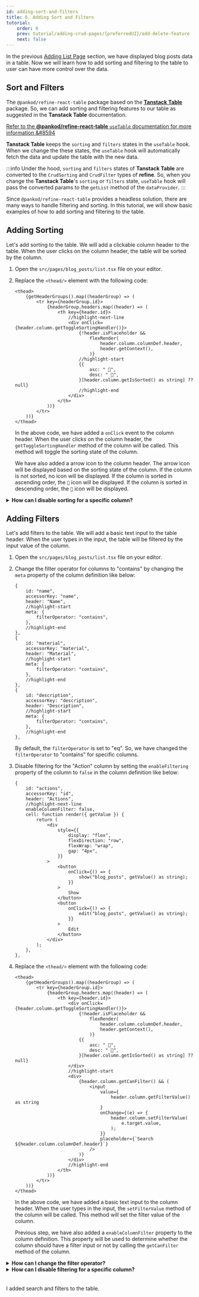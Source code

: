 ```yaml
---
id: adding-sort-and-filters
title: 6. Adding Sort and Filters
tutorial:
    order: 0
    prev: tutorial/adding-crud-pages/{preferredUI}/add-delete-feature
    next: false
---
```


In the previous [Adding List Page](/docs/tutorial/adding-crud-pages/headless/index) section, we have displayed blog posts data in a table. Now we will learn how to add sorting and filtering to the table to user can have more control over the data.

## Sort and Filters

The `@pankod/refine-react-table` package based on the [**Tanstack Table**](https://tanstack.com/table/v8) package. So, we can add sorting and filtering features to our table as suggested in the **Tanstack Table** documentation.

[Refer to the **@pankod/refine-react-table** `useTable` documentation for more information &#8594](/docs/packages/documentation/react-table/)

**Tanstack Table** keeps the `sorting` and `filters` states in the `useTable` hook. When we change the these states, the `useTable` hook will automatically fetch the data and update the table with the new data.

:::info
Under the hood, `sorting` and `filters` states of **Tanstack Table** are converted to the `CrudSorting` and `CrudFilter` types of **refine**. So, when you change the **Tanstack Table**'s `sorting` or `filters` state, `useTable` hook will pass the converted params to the `getList` method of the `dataProvider`.
:::

Since `@pankod/refine-react-table` provides a headless solution, there are many ways to handle filtering and sorting. In this tutorial, we will show basic examples of how to add sorting and filtering to the table.

## Adding Sorting

Let's add sorting to the table. We will add a clickable column header to the table. When the user clicks on the column header, the table will be sorted by the column.

1. Open the `src/pages/blog_posts/list.tsx` file on your editor.

2. Replace the `<thead/>` element with the following code:

    ```tsx title="src/pages/blog_posts/list.tsx"
    <thead>
        {getHeaderGroups().map((headerGroup) => (
            <tr key={headerGroup.id}>
                {headerGroup.headers.map((header) => (
                    <th key={header.id}>
                        //highlight-next-line
                        <div onClick={header.column.getToggleSortingHandler()}>
                            {!header.isPlaceholder &&
                                flexRender(
                                    header.column.columnDef.header,
                                    header.getContext(),
                                )}
                            //highlight-start
                            {{
                                asc: " 🔼",
                                desc: " 🔽",
                            }[header.column.getIsSorted() as string] ?? null}
                            //highlight-end
                        </div>
                    </th>
                ))}
            </tr>
        ))}
    </thead>
    ```

    In the above code, we have added a `onClick` event to the column header. When the user clicks on the column header, the `getToggleSortingHandler` method of the column will be called. This method will toggle the sorting state of the column.

    We have also added a arrow icon to the column header. The arrow icon will be displayed based on the sorting state of the column. If the column is not sorted, no icon will be displayed. If the column is sorted in ascending order, the `🔼` icon will be displayed. If the column is sorted in descending order, the `🔽` icon will be displayed.

<details>
  <summary><strong>How can I disable sorting for a specific column?</strong></summary>

You can disable sorting for a specific column by setting the `enableSorting` property of the column to `false` in the column definition like below.

```tsx
{
    title: "Category",
    dataIndex: "category",
    //highlight-next-line
    enableSorting: false,
},
```

</details>

## Adding Filters

Let's add filters to the table. We will add a basic text input to the table header. When the user types in the input, the table will be filtered by the input value of the column.

1. Open the `src/pages/blog_posts/list.tsx` file on your editor.

2. Change the filter operator for columns to "contains" by changing the `meta` property of the column definition like below:

    ```tsx
    {
        id: "name",
        accessorKey: "name",
        header: "Name",
        //highlight-start
        meta: {
            filterOperator: "contains",
        },
        //highlight-end
    },
    {
        id: "material",
        accessorKey: "material",
        header: "Material",
        //highlight-start
        meta: {
            filterOperator: "contains",
        },
        //highlight-end
    },
    {
        id: "description",
        accessorKey: "description",
        header: "Description",
        //highlight-start
        meta: {
            filterOperator: "contains",
        },
        //highlight-end
    },
    ```

    By default, the `filterOperator` is set to "eq". So, we have changed the `filterOperator` to "contains" for specific columns.

3. Disable filtering for the "Action" column by setting the `enableFiltering` property of the column to `false` in the column definition like below:

    ```tsx
    {
        id: "actions",
        accessorKey: "id",
        header: "Actions",
        //highlight-next-line
        enableColumnFilter: false,
        cell: function render({ getValue }) {
            return (
                <div
                    style={{
                        display: "flex",
                        flexDirection: "row",
                        flexWrap: "wrap",
                        gap: "4px",
                    }}
                >
                    <button
                        onClick={() => {
                            show("blog_posts", getValue() as string);
                        }}
                    >
                        Show
                    </button>
                    <button
                        onClick={() => {
                            edit("blog_posts", getValue() as string);
                        }}
                    >
                        Edit
                    </button>
                </div>
            );
        },
    },
    ```

4. Replace the `<thead/>` element with the following code:

    ```tsx
    <thead>
        {getHeaderGroups().map((headerGroup) => (
            <tr key={headerGroup.id}>
                {headerGroup.headers.map((header) => (
                    <th key={header.id}>
                        <div onClick={header.column.getToggleSortingHandler()}>
                            {!header.isPlaceholder &&
                                flexRender(
                                    header.column.columnDef.header,
                                    header.getContext(),
                                )}
                            {{
                                asc: " 🔼",
                                desc: " 🔽",
                            }[header.column.getIsSorted() as string] ?? null}
                        </div>
                        //highlight-start
                        <div>
                            {header.column.getCanFilter() && (
                                <input
                                    value={
                                        header.column.getFilterValue() as string
                                    }
                                    onChange={(e) => {
                                        header.column.setFilterValue(
                                            e.target.value,
                                        );
                                    }}
                                    placeholder={`Search ${header.column.columnDef.header}`}
                                />
                            )}
                        </div>
                        //highlight-end
                    </th>
                ))}
            </tr>
        ))}
    </thead>
    ```

    In the above code, we have added a basic text input to the column header. When the user types in the input, the `setFilterValue` method of the column will be called. This method will set the filter value of the column.

    Previous step, we have also added a `enableColumnFilter` property to the column definition. This property will be used to determine whether the column should have a filter input or not by calling the `getCanFilter` method of the column.

<details>
  <summary><strong>How can I change the filter operator?</strong></summary>

By default, filter operator is "eq" for columns. You can change the filter operator by passing the `filterOperator` property to the `meta` in column definition. For example, you can change the filter operator to "eq" like below:

```tsx
{
    title: "Category",
    dataIndex: "category",
    //highlight-start
    meta: {
        filterOperator: "eq",
    },
    //highlight-end
},
```

</details>

<details>
  <summary><strong>How can I disable filtering for a specific column?</strong></summary>

You can disable filtering for a specific column by setting the `enableColumnFilter` property of the column to `false` in the column definition like below.

```tsx
{
    title: "Category",
    dataIndex: "category",
    //highlight-next-line
    enableColumnFilter: false,
},
```

</details>

<br />
<br />

<Checklist>

<ChecklistItem id="add-search-and-filters-headless">
I added search and filters to the table.
</ChecklistItem>

</Checklist>
